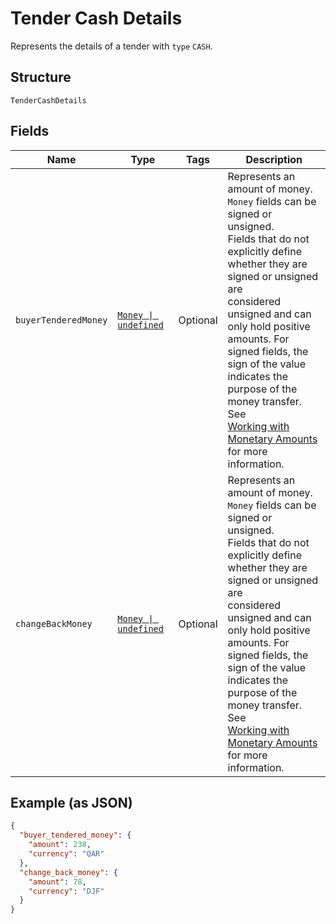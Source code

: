 
# Tender Cash Details

Represents the details of a tender with `type` `CASH`.

## Structure

`TenderCashDetails`

## Fields

| Name | Type | Tags | Description |
|  --- | --- | --- | --- |
| `buyerTenderedMoney` | [`Money \| undefined`](../models/money.md) | Optional | Represents an amount of money. `Money` fields can be signed or unsigned.<br/>Fields that do not explicitly define whether they are signed or unsigned are<br/>considered unsigned and can only hold positive amounts. For signed fields, the<br/>sign of the value indicates the purpose of the money transfer. See<br/>[Working with Monetary Amounts](https://developer.squareup.com/docs/build-basics/working-with-monetary-amounts)<br/>for more information. |
| `changeBackMoney` | [`Money \| undefined`](../models/money.md) | Optional | Represents an amount of money. `Money` fields can be signed or unsigned.<br/>Fields that do not explicitly define whether they are signed or unsigned are<br/>considered unsigned and can only hold positive amounts. For signed fields, the<br/>sign of the value indicates the purpose of the money transfer. See<br/>[Working with Monetary Amounts](https://developer.squareup.com/docs/build-basics/working-with-monetary-amounts)<br/>for more information. |

## Example (as JSON)

```json
{
  "buyer_tendered_money": {
    "amount": 238,
    "currency": "QAR"
  },
  "change_back_money": {
    "amount": 78,
    "currency": "DJF"
  }
}
```

